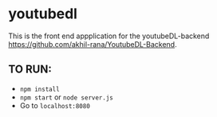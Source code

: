 # youtubedl

This is the front end appplication for the youtubeDL-backend https://github.com/akhil-rana/YoutubeDL-Backend.

## TO RUN:
- `npm install`
- `npm start` or `node server.js`
- Go to `localhost:8080`
